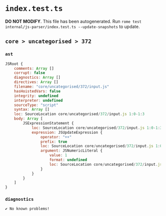 # `index.test.ts`

**DO NOT MODIFY**. This file has been autogenerated. Run `rome test internal/js-parser/index.test.ts --update-snapshots` to update.

## `core > uncategorised > 372`

### `ast`

```javascript
JSRoot {
	comments: Array []
	corrupt: false
	diagnostics: Array []
	directives: Array []
	filename: "core/uncategorised/372/input.js"
	hasHoistedVars: false
	integrity: undefined
	interpreter: undefined
	sourceType: "script"
	syntax: Array []
	loc: SourceLocation core/uncategorised/372/input.js 1:0-1:3
	body: Array [
		JSExpressionStatement {
			loc: SourceLocation core/uncategorised/372/input.js 1:0-1:3
			expression: JSUpdateExpression {
				operator: "++"
				prefix: true
				loc: SourceLocation core/uncategorised/372/input.js 1:0-1:3
				argument: JSNumericLiteral {
					value: 1
					format: undefined
					loc: SourceLocation core/uncategorised/372/input.js 1:2-1:3
				}
			}
		}
	]
}
```

### `diagnostics`

```
✔ No known problems!

```
